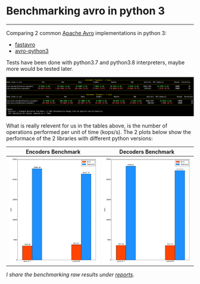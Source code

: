 # Benchmarking avro in python 3

------------------------------------

Comparing 2 common [Apache Avro](https://avro.apache.org/) implementations in python 3: 
- [fastavro](https://github.com/fastavro/fastavro) 
- [avro-python3](https://pypi.org/project/avro-python3/)

Tests have been done with python3.7 and python3.8 interpreters, maybe more would be tested later. 

![avro_benchmarking](assets/benchmarking-result.png "avro-python3 VS fastavro")


What is really relevent for us in the tables above, is the number of operations performed per unit of time (kops/s). The 2 plots below show the performace of the 2 libraries with different python versions:

  Encoders Benchmark       |  Decoders Benchmark
:-------------------------:|:-------------------------:
![encoders-benchmark_plot](assets/encoders-benchmark_plot.png)  |  ![decoders-benchamrk_plot](assets/decoders-benchamrk_plot.png)



*I share the benchmarking raw results under [reports](reports).*